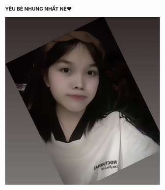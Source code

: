 <!DOCTYPE html>
<html>

<head>
  <meta charset="utf-8">
  <link rel="preconnect" href="https://fonts.googleapis.com">
  <link rel="preconnect" href="https://fonts.gstatic.com" crossorigin>
  <link href="https://fonts.googleapis.com/css2?family=Montserrat:wght@200;300;400;600&display=swap" rel="stylesheet">
  <link href="css/main.css" rel="stylesheet">
</head>

<body>
  <!-- <audio autoplay="autopaly">
      <source src="renxi.mp3" type="audio/mp3" />
    </audio> -->
  <!-- 星空html -->
  <!-- <div> -->
  <div class="container2">
    <div class="content">
      <canvas id="universe"></canvas>
    </div>
  </div>
  <!-- </div> -->
  <div class="title">
    <!-- EDIT HERE -->
    <h3 class="STARDUST1"></h3>
    <h1 class="STARDUST2"></h1>
    <h3 class="STARDUST3">YÊU BÉ NHUNG NHẤT NÈ❤️</h3>
    <img class="img" src="462557253_945322800849768_4746286218575231636_n.jpg" alt="JUNO_OKYO" />
    <canvas id="pinkboard"></canvas>
  </div>

  <script src="https://cdnjs.cloudflare.com/ajax/libs/jquery/1.10.2/jquery.min.js"></script>
  <script src="js/main.js"></script>
  <script src="js/particle.js"></script>
  <script src="js/universe.js"></script>
</body>

</html>

